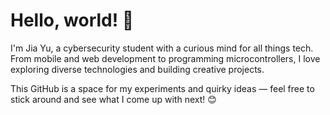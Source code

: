 # Hello, world! 👋  

I'm Jia Yu, a cybersecurity student with a curious mind for all things tech. From mobile and web development to programming microcontrollers, I love exploring diverse technologies and building creative projects.  

This GitHub is a space for my experiments and quirky ideas — feel free to stick around and see what I come up with next! 😊

